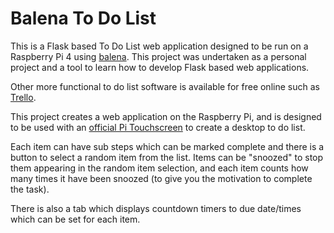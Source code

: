 # Balena To Do List

This is a Flask based To Do List web application designed to be run on a Raspberry Pi 4 using [balena](https://www.balena.io/).  This project was undertaken as a personal project and a tool to learn how to develop Flask based web applications.  

Other more functional to do list software is available for free online such as [Trello](https://trello.com/).

This project creates a web application on the Raspberry Pi, and is designed to be used with an [official Pi Touchscreen](https://thepihut.com/products/official-raspberry-pi-7-touchscreen-display) to create a desktop to do list.

Each item can have sub steps which can be marked complete and there is a button to select a random item from the list.  Items can be "snoozed" to stop them appearing in the random item selection, and each item counts how many times it have been snoozed (to give you the motivation to complete the task).  

There is also a tab which displays countdown timers to due date/times which can be set for each item.
